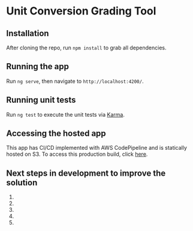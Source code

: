 # Unit Conversion Grading Tool

## Installation

After cloning the repo, run `npm install` to grab all dependencies.

## Running the app

Run `ng serve`, then navigate to `http://localhost:4200/`.

## Running unit tests

Run `ng test` to execute the unit tests via [Karma](https://karma-runner.github.io).

## Accessing the hosted app

This app has CI/CD implemented with AWS CodePipeline and is statically hosted on S3. To access this production build, click [here](todo).

## Next steps in development to improve the solution

1.
2.
3.
4.
5.


